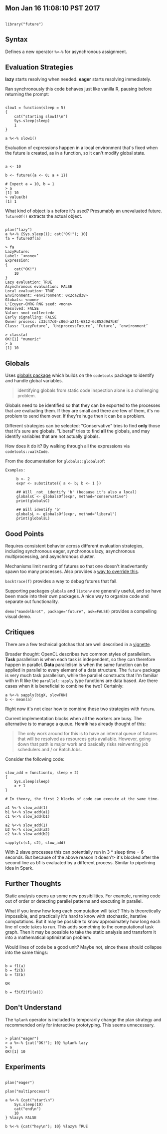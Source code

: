 ## Mon Jan 16 11:08:10 PST 2017

```

library("future")

```

## Syntax

Defines a new operator `%<-%` for asynchronous assignment.

## Evaluation Strategies

__lazy__ starts resolving when needed.
__eager__ starts resolving immediately.

Ran synchronously this code behaves just like vanilla R, pausing before
returning the prompt:
```

slow1 = function(sleep = 5)
{
    cat("starting slow1!\n")
    Sys.sleep(sleep)
    1
}

a %<-% slow1()

```

Evaluation of expressions happen in a local environment that's fixed when
the future is created, as in a function, so it can't modify global state.

```

a <- 10

b <- future({a <- 0; a + 1})

# Expect a = 10, b = 1
> a
[1] 10
> value(b)
[1] 1

```

What kind of object is `a` before it's used? Presumably an 
unevaluated future. `futureOf()` extracts the actual object.

```

plan("lazy")
a %<-% {Sys.sleep(1); cat("OK!"); 10}
fa = futureOf(a)

> fa
LazyFuture:
Label: ‘<none>’
Expression:
{
    cat("OK!")
    10
}
Lazy evaluation: TRUE
Asynchronous evaluation: FALSE
Local evaluation: TRUE
Environment: <environment: 0x2ca2d38>
Globals: <none>
L'Ecuyer-CMRG RNG seed: <none>
Resolved: FALSE
Value: <not collected>
Early signalling: FALSE
Owner process: c33c47c0-c06d-a2f1-6812-6c852d9d7b8f
Class: ‘LazyFuture’, ‘UniprocessFuture’, ‘Future’, ‘environment’

> class(a)
OK![1] "numeric"
> a
[1] 10

```


## Globals

Uses [globals package](https://github.com/HenrikBengtsson/globals) which
builds on the `codetools` package to identify and handle global variables.

> identifying globals from static code inspection alone is a challenging
> problem.

Globals need to be identified so that they can be exported to the processes
that are evaluating them. If they are small and there are few of them, it's
no problem to send them over. If they're huge then it can be a problem.

Different strategies can be selected:
"Conservative" tries to find __only__ those that it's sure are globals.
"Liberal" tries to find __all__ the globals, and may identify variables
that are not actually globals.

How does it do it? By walking through all the expressions via
`codetools::walkCode`.

From the documentation for `globals::globalsOf`:

```
Examples:

     b <- 2
     expr <- substitute({ a <- b; b <- 1 })

     ## Will _not_ identify 'b' (because it's also a local)
     globalsC <- globalsOf(expr, method="conservative")
     print(globalsC)

     ## Will identify 'b'
     globalsL <- globalsOf(expr, method="liberal")
     print(globalsL)
```



## Good Points

Requires consistent behavior across different evaluation strategies,
including synchronous eager, synchronous lazy, asynchronous
multiprocessing, and asynchronous cluster.

Mechanisms limit nesting of futures so that one doesn't inadvertantly spawn
too many processes. Also provides a [way to override
this](https://cran.r-project.org/web/packages/future/vignettes/future-3-topologies.html).

`backtrace(f)` provides a way to debug futures that fail.

Supporting packages `globals` and `listenv` are generally useful, and so
have been made into their own packages. A nice way to organize code and
separate out functionality.

`demo("mandelbrot", package="future", ask=FALSE)` provides a compelling
visual demo.

## Critiques

There are a few technical gotchas that are well described in a
[vignette](https://cran.r-project.org/web/packages/future/vignettes/future-2-issues.html).

Broader thought: OpenCL describes two common styles of parallelism.
__Task__ parallelism is when each task is independent, so they can
therefore happen in parallel. __Data__ parallelism is when the same
function can be applied in parallel to every element of a data structure.
The `future` package is very much task parallelism, while the parallel
constructs that I'm familiar with in R like the `parallel::apply` type
functions are data based. Are there cases when it is beneficial to combine
the two? Certainly:

```
a %<-% sapply(bigX, slowFUN)
b <- mean(a)
```

Right now it's not clear how to combine these two strategies with `future`.

Current implementation blocks when all the workers are busy. The
alternative is to manage a queue. Henrik has already thought of this:

> The only work around for this is to have an internal queue of futures
> that will be resolved as resources gets available. However, going down
> that path is major work and basically risks reinventing job schedulers
> and / or BatchJobs.

Consider the following code:

```

slow_add = function(x, sleep = 2)
{
    Sys.sleep(sleep)
    x + 1
}

# In theory, the first 2 blocks of code can execute at the same time.

a1 %<-% slow_add(1)
b1 %<-% slow_add(a1)
c1 %<-% slow_add(b1)

a2 %<-% slow_add(1)
b2 %<-% slow_add(a2)
c2 %<-% slow_add(b2)

sapply(c(c1, c2), slow_add)

```

With 2 slave processes this can potentially run in 3 * sleep time = 6 seconds.
But because of the above reason it doesn't- it's blocked after the second
line as b1 is evaluated by a different process. Similar to pipelining idea
in Spark.

## Further Thoughts

Static analysis opens up some new possibilities. For example, running code
out of order or detecting parallel patterns and executing in parallel.

What if you know how long each computation will take? This is theoretically
impossible, and practically it's hard to know with stochastic, iterative
computations. But it may be possible to know approximately how long each
line of code takes to run.  This adds something to the computational task
graph. Then it may be possible to take the static analysis and transform it
into a mathematical optimization problem.

Would lines of code be a good unit? Maybe not,
since these should collapse into the same things:
```

b = f1(a)
b = f2(b)
b = f3(b)

OR

b = f3(f2(f1(a)))
```



## Don't Understand

The `%plan%` operator is included to temporarily change the plan strategy
and recommended only for interactive prototyping. This seems unnecessary.

```

> plan("eager")
> a %<-% {cat("OK!"); 10} %plan% lazy
> a
OK![1] 10

```

## Experiments

```

plan("eager")

plan("multiprocess")

a %<-% {cat("start\n")
    Sys.sleep(10)
    cat("end\n")
    10
} %lazy% FALSE

b %<-% {cat("hey\n"); 10} %lazy% TRUE

```

